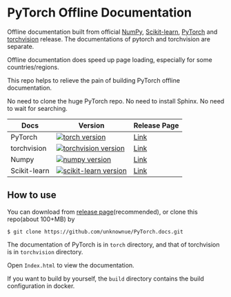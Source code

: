 # PyTorch Offline Documentation

Offline documentation built from official [NumPy](https://github.com/numpy/numpy.git), [Scikit-learn](https://github.com/scikit-learn/scikit-learn), [PyTorch](https://github.com/pytorch/pytorch.git) and [torchvision](https://github.com/pytorch/vision.git) release. The documentations of pytorch and torchvision are separate.

Offline documentation does speed up page loading, especially for some countries/regions.

This repo helps to relieve the pain of building PyTorch offline documentation.

No need to clone the huge PyTorch repo. No need to install Sphinx. No need to wait for searching.

| Docs         | Version                                                      | Release Page                                                 |
| ------------ | ------------------------------------------------------------ | ------------------------------------------------------------ |
| PyTorch      | [![torch version](https://img.shields.io/badge/torch_version-v1.6.0-282828.svg?labelColor=4F4F4F&logo=PyTorch)](https://pytorch.org/blog/pytorch-1.6-released/) | [Link](https://github.com/unknownue/PyTorch.docs/releases/tag/v1.6.0) |
| torchvision  | [![torchvision version](https://img.shields.io/badge/torchvision_version-v0.7.0-282828.svg?labelColor=4F4F4FF&logo=PyTorch)](https://github.com/pytorch/vision/releases) | [Link](https://github.com/unknownue/PyTorch.docs/releases/tag/v1.6.0) |
| Numpy        | [![numpy version](https://badgen.net/badge/NumPy%20version/v1.18.1/black?icon=dockbit)](https://github.com/numpy/numpy) | [Link](https://github.com/unknownue/PyTorch.docs/releases/tag/v.1.4.1) |
| Scikit-learn | [![scikit-learn version](https://badgen.net/badge/Scikit-learn%20version/v0.22/black?icon=libraries)](https://github.com/scikit-learn/scikit-learn/releases/tag/0.22) | [Link](https://github.com/unknownue/PyTorch.docs/releases/tag/v1.4.2) |

## How to use

You can download from [release page](https://github.com/unknownue/PyTorch.docs/releases)(recommended), or clone this repo(about 100+MB) by

```shell
$ git clone https://github.com/unknownue/PyTorch.docs.git
```

The documentation of PyTorch is in `torch` directory, and that of torchvision is in `torchvision` directory. 

Open `Index.html` to view the documentation.

If you want to build by yourself, the `build` directory contains the build configuration in docker.
